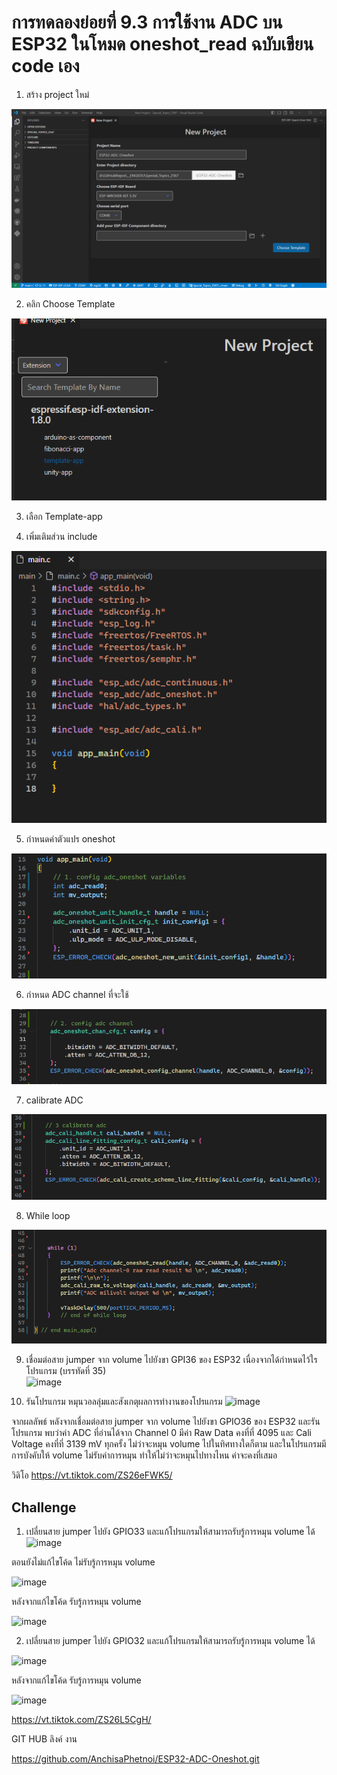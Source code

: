 # การทดลองย่อยที่ 9.3 การใช้งาน ADC บน ESP32 ในโหมด oneshot_read ฉบับเขียน code เอง

1. สร้าง  project ใหม่

![alt text](./Pictures/image-21.png)

2. คลิก Choose Template

![alt text](./Pictures/image-22.png)

3. เลือก Template-app

4. เพิ่มเติมส่วน include

![alt text](./Pictures/image-23.png)


5. กำหนดค่าตัวแปร oneshot

![alt text](./Pictures/image-24.png)

6. กำหนด ADC channel ที่จะใช้

![alt text](./Pictures/image-25.png) 

7. calibrate ADC

![alt text](./Pictures/image-26.png)

8. While loop

![alt text](./Pictures/image-27.png)

9. เชื่อมต่อสาย jumper จาก volume ไปยังขา  GPI36  ของ ESP32  เนื่องจากได้กำหนดไว้ใรโปรแกรม (บรรทัดที่  35)   
![image](https://github.com/user-attachments/assets/9cd3a361-5998-4609-8c7a-54fc2310c5a0)

10. รันโปรแกรม หมุนวอลลุ่มและสังเกตุผลการทำงานของโปรแกรม
![image](https://github.com/user-attachments/assets/fa0f6a0c-8e9a-425a-b936-83c7d2b1f081)

จากผลลัพธ์ หลังจากเชื่อมต่อสาย jumper จาก volume ไปยังขา GPIO36 ของ ESP32 และรันโปรแกรม พบว่าค่า ADC ที่อ่านได้จาก Channel 0 มีค่า Raw Data คงที่ที่ 4095 และ Cali Voltage คงที่ที่ 3139 mV ทุกครั้ง ไม่ว่าจะหมุน volume ไปในทิศทางใดก็ตาม และในโปรแกรมมีการบังคับให้ volume ไม่รับค่าการหมุน ทำให้ไม่ว่าจะหมุนไปทางไหน ค่าจะคงที่เสมอ

วิดิโอ https://vt.tiktok.com/ZS26eFWK5/

## Challenge
1. เปลี่ยนสาย jumper ไปยัง GPIO33 และแก้โปรแกรมให้สามารถรับรู้การหมุน volume ได้
![image](https://github.com/user-attachments/assets/53b2a922-a6f7-49b0-90b7-352adb5b6174)

ตอนยังไม่แก้ไขโค้ด ไม่รับรู้การหมุน volume

![image](https://github.com/user-attachments/assets/f1144674-0696-4e36-8c8f-4ae80967b83d)

หลังจากแก้ไขโค้ด รับรู้การหมุน volume

![image](https://github.com/user-attachments/assets/8c1a5a76-a879-40c2-b194-9df3fb0a7d38)


2. เปลี่ยนสาย jumper ไปยัง GPIO32 และแก้โปรแกรมให้สามารถรับรู้การหมุน volume ได้

![image](https://github.com/user-attachments/assets/7a514b73-ba35-4ed3-b03f-74a60fa995d1)

หลังจากแก้ไขโค้ด รับรู้การหมุน volume

![image](https://github.com/user-attachments/assets/c835a07b-a1e6-4f0a-a3dc-06089457d738)


https://vt.tiktok.com/ZS26L5CgH/

GIT HUB ลิงค์ งาน

https://github.com/AnchisaPhetnoi/ESP32-ADC-Oneshot.git


